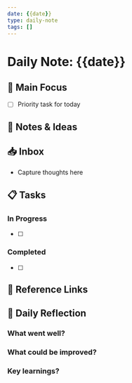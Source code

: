 ```yaml
---
date: {{date}}
type: daily-note
tags: []
---
```


# Daily Note: {{date}}

## 🎯 Main Focus
- [ ] Priority task for today

## 📝 Notes & Ideas


## 📥 Inbox
- Capture thoughts here


## 📋 Tasks

### In Progress
- [ ] 

### Completed
- [ ] 

## 📑 Reference Links


## 🤔 Daily Reflection

### What went well?

### What could be improved?

### Key learnings?